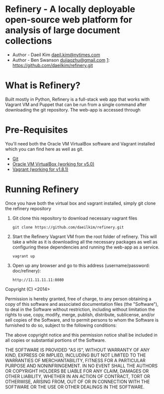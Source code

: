 Refinery - A locally deployable open-source web platform for analysis of large document collections
===============

* Author - Daeil Kim <daeil.kim@nytimes.com>
* Author - Ben Swanson <dujiaozhu@gmail.com>
[1]: https://github.com/daeilkim/refinery.git

What is Refinery?
===============
Built mostly in Python, Refinery is a full-stack web app that works with Vagrant VM and Puppet that can be 
run from a single command after downloading the git repository. The web-app is accessed through 


Pre-Requisites
===============
You'll need both the Oracle VM VirtualBox software and Vagrant installed which you can find here as well as git.  

* [Git][1]
* [Oracle VM VirtualBox (working for v5.0)][2]
* [Vagrant (working for v1.8.1)][3]

[1]: http://git-scm.com/
[2]: https://www.virtualbox.org/ 
[3]: http://vagrantup.com/ 


Running Refinery
===============
Once you have both the virtual box and vagrant installed, simply git clone the refinery repository

1. Git clone this repository to download necessary vagrant files

    ```
    git clone https://github.com/daeilkim/refinery.git
    ```

2. Start the Refinery Vagrant VM from the root folder of refinery. This will take a while as it is downloading all the necessary packages as well as configuring these dependencies and running the web-app as a service.

    ```
    vagrant up
    ```

3. Open up any browser and go to this address (username/password: doc/refinery): 

    ```
    http://11.11.11.11:8080
    ```
    
Copyright (C) <2014>  <Daeil Kim>

Permission is hereby granted, free of charge, to any person obtaining a copy of this software and associated documentation files (the "Software"), to deal in the Software without restriction, including without limitation the rights to use, copy, modify, merge, publish, distribute, sublicense, and/or sell copies of the Software, and to permit persons to whom the Software is furnished to do so, subject to the following conditions:

The above copyright notice and this permission notice shall be included in all copies or substantial portions of the Software.

THE SOFTWARE IS PROVIDED "AS IS", WITHOUT WARRANTY OF ANY KIND, EXPRESS OR IMPLIED, INCLUDING BUT NOT LIMITED TO THE WARRANTIES OF MERCHANTABILITY, FITNESS FOR A PARTICULAR PURPOSE AND NONINFRINGEMENT. IN NO EVENT SHALL THE AUTHORS OR COPYRIGHT HOLDERS BE LIABLE FOR ANY CLAIM, DAMAGES OR OTHER LIABILITY, WHETHER IN AN ACTION OF CONTRACT, TORT OR OTHERWISE, ARISING FROM, OUT OF OR IN CONNECTION WITH THE SOFTWARE OR THE USE OR OTHER DEALINGS IN THE SOFTWARE.



